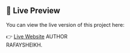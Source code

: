 ## 🔗 Live Preview

You can view the live version of this project here:


👉 [Live Website](https://rafaysheikhecv.netlify.app)
AUTHOR
<BR>
RAFAYSHEIKH.
